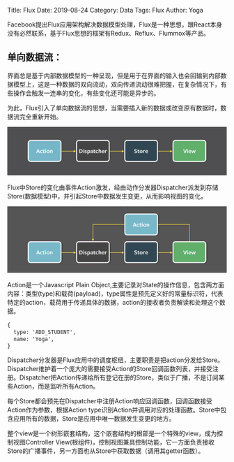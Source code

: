 Title: Flux
Date: 2019-08-24
Category: Data
Tags: Flux
Author: Yoga

Facebook提出Flux应用架构解决数据模型处理，Flux是一种思想，跟React本身没有必然联系，基于Flux思想的框架有Redux、Reflux、Flummox等产品。

## 单向数据流：

界面总是基于内部数据模型的一种呈现，但是用于在界面的输入也会回输到内部数据模型上，这是一种数据的双向流动，双向传递流动很难把握，在复杂情况下，有些操作会触发一连串的变化，有些变化还可能是异步的。

为此，Flux引入了单向数据流的思想，当需要插入新的数据或改变原有数据时，数据流完全重新开始。

![Flux](img/flux.png)

Flux中Store的变化由事件Action激发，经由动作分发器Dispatcher派发到存储Store(数据模型)中，并引起Store中数据发生变更，从而影响视图的变化。

![Flux](img/flux2.png)

Action是一个Javascript Plain Object,主要记录对State的操作信息，包含两方面内容：类型(type)和载荷(payload)，type属性是预先定义好的常量标识符，代表特定的action，载荷用于传递具体的数据，action的接收者负责解读和处理这个数据。

```
{
  type: 'ADD_STUDENT',
  name: 'Yoga',
}
```

Dispatcher分发器是Flux应用中的调度枢纽，主要职责是把action分发给Store。Dispatcher维护着一个庞大的需要接受Action的Store回调函数列表，并接受注册。Dispatcher把Action传递给所有登记在册的Store，类似于广播，不是订阅某些Action，而是监听所有Action。

每个Store都会预先在Dispatcher中注册Action响应回调函数，回调函数接受Action作为参数，根据Action type识别Action并调用对应的处理函数。Store中包含应用所有的数据，Store是应用中唯一数据发生变更的地方。

整个view是一个树形嵌套结构，这个嵌套结构的根部是一个特殊的view，成为控制视图Controller View(根组件)，控制视图兼具控制功能，它一方面负责接收Store的广播事件，另一方面也从Store中获取数据（调用其getter函数）。
